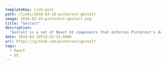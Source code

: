 ```yaml
---
templateKey: link-post
path: /links/2018-03-19-pinterest-gestalt
image: 2018-03-19-pinterest-gestalt.png
title: "Gestalt"
description:
  "Gestalt is a set of React UI components that enforces Pinterest’s design language. We use it to streamline communication between designers and developers by enforcing a bunch of fundamental UI components. This common set of components helps raise the bar for UX & accessibility across Pinterest."
date: 2018-03-19T14:32:33-0400
url: https://github.com/pinterest/gestalt
tags:
  - React
  - UI
---
```

